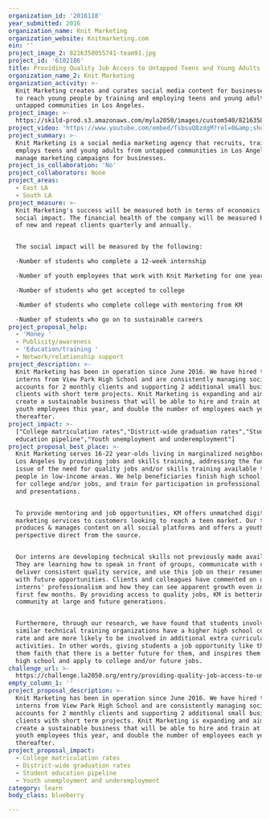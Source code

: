 ```yaml
---
organization_id: '2016118'
year_submitted: 2016
organization_name: Knit Marketing
organization_website: Knitmarketing.com
ein: ''
project_image_2: 8216358055741-team91.jpg
project_id: '6102186'
title: Providing Quality Job Access to Untapped Teens and Young Adults
organization_name_2: Knit Marketing
organization_activity: >-
  Knit Marketing creates and curates social media content for businesses looking
  to reach young people by training and employing teens and young adults from
  untapped communities in Los Angeles.
project_image: >-
  https://skild-prod.s3.amazonaws.com/myla2050/images/custom540/8216358055741-team91.jpg
project_video: 'https://www.youtube.com/embed/TsbsuQ8zdgM?rel=0&amp;showinfo=0'
project_summary: >-
  Knit Marketing is a social media marketing agency that recruits, trains, and
  employs teens and young adults from untapped communities in Los Angeles, to
  manage marketing campaigns for businesses.
project_is_collaboration: 'No'
project_collaborators: None
project_areas:
  - East LA
  - South LA
project_measure: >-
  Knit Marketing's success will be measured both in terms of economics and
  social impact. The financial health of the company will be measured by number
  of new and repeat clients quarterly and annually. 


  The social impact will be measured by the following:

  -Number of students who complete a 12-week internship

  -Number of youth employees that work with Knit Marketing for one year or more

  -Number of students who get accepted to college

  -Number of students who complete college with mentoring from KM

  -Number of students who go on to sustainable careers
project_proposal_help:
  - 'Money '
  - Publicity/awareness
  - 'Education/training '
  - Network/relationship support
project_description: >-
  Knit Marketing has been in operation since June 2016. We have hired two
  interns from View Park High School and are consistently managing social media
  accounts for 2 monthly clients and supporting 2 additional small business
  clients with short term projects. Knit Marketing is expanding and aims to
  create a sustainable business that will be able to hire and train at least 6
  youth employees this year, and double the number of employees each year
  thereafter.
project_impact: >-
  ["College matriculation rates","District-wide graduation rates","Student
  education pipeline","Youth unemployment and underemployment"]
project_proposal_best_place: >-
  Knit Marketing serves 16-22 year-olds living in marginalized neighborhoods in
  Los Angeles by providing jobs and skills training, addressing the fundamental
  issue of the need for quality jobs and/or skills training available to young
  people in low-income areas. We help beneficiaries finish high school, apply
  for college and/or jobs, and train for participation in professional meetings
  and presentations. 


  To provide mentoring and job opportunities, KM offers unmatched digital
  marketing services to customers looking to reach a teen market. Our team
  produces & manages content on all social platforms and offers a youth
  perspective direct from the source. 


  Our interns are developing technical skills not previously made available.
  They are learning how to speak in front of groups, communicate with clients,
  deliver consistent quality service, and use this job on their resumes to help
  with future opportunities. Clients and colleagues have commented on our
  interns' professionalism and how they can see apparent growth even in the
  first few months. By providing access to quality jobs, KM is bettering the
  community at large and future generations.


  Furthermore, through our research, we have found that students involved in
  similar technical training organizations have a higher high school completion
  rate and are more likely to be involved in additional extra curricular
  activities. In other words, giving students a job opportunity like this gives
  them faith that there is a better future for them, and inspires them to finish
  high school and apply to college and/or future jobs.
challenge_url: >-
  https://challenge.la2050.org/entry/providing-quality-job-access-to-untapped-teens-and-young-adults
empty_column_1: ''
project_proposal_description: >-
  Knit Marketing has been in operation since June 2016. We have hired two
  interns from View Park High School and are consistently managing social media
  accounts for 2 monthly clients and supporting 2 additional small business
  clients with short term projects. Knit Marketing is expanding and aims to
  create a sustainable business that will be able to hire and train at least 6
  youth employees this year, and double the number of employees each year
  thereafter.
project_proposal_impact:
  - College matriculation rates
  - District-wide graduation rates
  - Student education pipeline
  - Youth unemployment and underemployment
category: learn
body_class: blueberry

---
```

